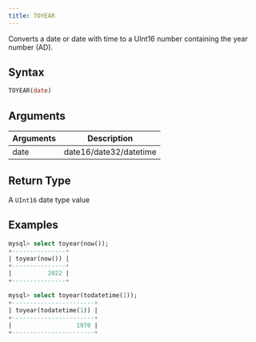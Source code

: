 ```yaml
---
title: TOYEAR
---
```


Converts a date or date with time to a UInt16 number containing the year number (AD).

## Syntax

```sql
TOYEAR(date)
```

## Arguments

| Arguments   | Description |
| ----------- | ----------- |
| date | date16/date32/datetime |

## Return Type

A `UInt16` date type value

## Examples

```sql
mysql> select toyear(now());
+---------------+
| toyear(now()) |
+---------------+
|          2022 |
+---------------+

mysql> select toyear(todatetime(1));
+-----------------------+
| toyear(todatetime(1)) |
+-----------------------+
|                  1970 |
+-----------------------+
```
